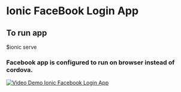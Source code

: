 # Ionic FaceBook Login App

## To run app

$ionic serve

### Facebook app is configured to run on browser instead of cordova. 

[![Video Demo Ionic Facebook Login App](https://img.youtube.com/vi/5__9Nb7_S00/0.jpg)](https://www.youtube.com/watch?v=5__9Nb7_S00)
